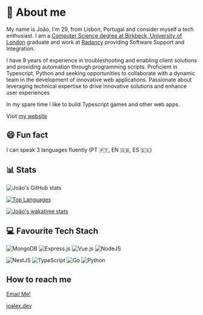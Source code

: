 # 👋 About me
My name is João, I'm 29, from Lisbon, Portugal and consider myself a tech enthusiast. I am a [Computer Science degree at Birkbeck, University of London](https://www.bbk.ac.uk/courses/undergraduate/computing) graduate and work at [Radancy](https://www.radancy.com) providing Software Support and Integration.

I have 8 years of experience in troubleshooting and enabling client solutions and providing automation through programming scripts. Proficient in Typescript, Python and seeking opportunities to collaborate with a dynamic team in the development of innovative web applications. Passionate about leveraging technical expertise to drive innovative solutions and enhance user experiences

In my spare time I like to build Typescript games and other web apps.

Visit [my website](https://joalex.pro)


## 😄 Fun fact 
I can speak 3 languages fluently (PT 🇵🇹, EN 🇬🇧, ES 🇪🇸)


## 📊 Stats
![João's GitHub stats](https://github-readme-stats-sigma-five.vercel.app/api?username=j-000&show_icons=true&theme=transparent&include_all_commits=true&count_private=true&layout=compact)

[![Top Languages](https://github-readme-stats-sigma-five.vercel.app/api/top-langs/?username=j-000&include_all_commits=true&count_private=true)](https://github.com/j-000/github-readme-stats&layout=compact)

[![João's wakatime stats](https://github-readme-stats.vercel.app/api/wakatime?username=@j000)](https://wakatime.com/@j000)

## 💻 Favourite Tech Stach
![MongoDB](https://img.shields.io/badge/MongoDB-%234ea94b.svg?style=for-the-badge&logo=mongodb&logoColor=white)
![Express.js](https://img.shields.io/badge/express.js-%23404d59.svg?style=for-the-badge&logo=express&logoColor=%2361DAFB)
![Vue.js](https://img.shields.io/badge/vuejs-%2335495e.svg?style=for-the-badge&logo=vuedotjs&logoColor=%234FC08D)
![NodeJS](https://img.shields.io/badge/node.js-6DA55F?style=for-the-badge&logo=node.js&logoColor=white)

![NestJS](https://img.shields.io/badge/nestjs-%23E0234E.svg?style=for-the-badge&logo=nestjs&logoColor=white)
![TypeScript](https://img.shields.io/badge/typescript-%23007ACC.svg?style=for-the-badge&logo=typescript&logoColor=white)
![Go](https://img.shields.io/badge/go-%2300ADD8.svg?style=for-the-badge&logo=go&logoColor=white)
![Python](https://img.shields.io/badge/python-3670A0?style=for-the-badge&logo=python&logoColor=ffdd54)

## How to reach me
[Email Me!](mailto:joao00alex@gmail.com)

[joalex.dev](https://joalex.pro)

